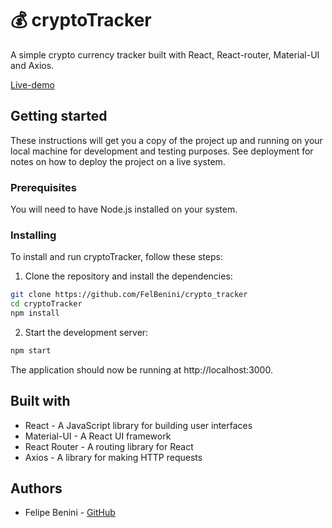 # 💰 cryptoTracker

A simple crypto currency tracker built with React, React-router, Material-UI and Axios.

[Live-demo](https://crypto-tracker-fb.vercel.app/)

## Getting started

These instructions will get you a copy of the project up and running on your local machine for development and testing purposes. See deployment for notes on how to deploy the project on a live system.

### Prerequisites

You will need to have Node.js installed on your system.

### Installing

To install and run cryptoTracker, follow these steps:

1. Clone the repository and install the dependencies:

```bash
git clone https://github.com/FelBenini/crypto_tracker
cd cryptoTracker
npm install
```

2. Start the development server:

```bash
npm start
```

The application should now be running at http://localhost:3000.

## Built with

- React - A JavaScript library for building user interfaces
- Material-UI - A React UI framework
- React Router - A routing library for React
- Axios - A library for making HTTP requests

## Authors 

- Felipe Benini - [GitHub](https://github.com/FelBenini)